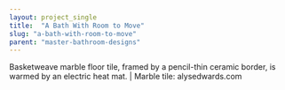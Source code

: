 ```yaml
---
layout: project_single
title:  "A Bath With Room to Move"
slug: "a-bath-with-room-to-move"
parent: "master-bathroom-designs"
---
```

Basketweave marble floor tile, framed by a pencil-thin ceramic border, is warmed by an electric heat mat. | Marble tile: alysedwards.com